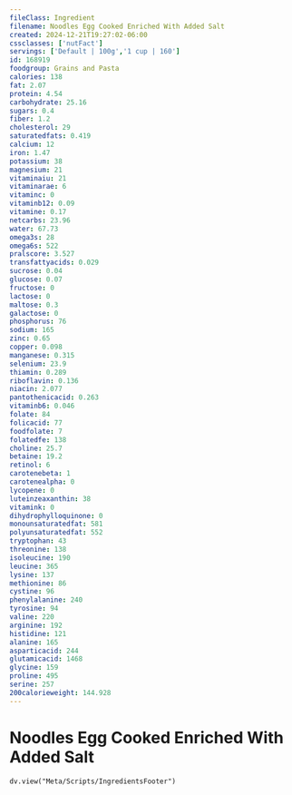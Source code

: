 ```yaml
---
fileClass: Ingredient
filename: Noodles Egg Cooked Enriched With Added Salt
created: 2024-12-21T19:27:02-06:00
cssclasses: ['nutFact']
servings: ['Default | 100g','1 cup | 160']
id: 168919
foodgroup: Grains and Pasta
calories: 138
fat: 2.07
protein: 4.54
carbohydrate: 25.16
sugars: 0.4
fiber: 1.2
cholesterol: 29
saturatedfats: 0.419
calcium: 12
iron: 1.47
potassium: 38
magnesium: 21
vitaminaiu: 21
vitaminarae: 6
vitaminc: 0
vitaminb12: 0.09
vitamine: 0.17
netcarbs: 23.96
water: 67.73
omega3s: 28
omega6s: 522
pralscore: 3.527
transfattyacids: 0.029
sucrose: 0.04
glucose: 0.07
fructose: 0
lactose: 0
maltose: 0.3
galactose: 0
phosphorus: 76
sodium: 165
zinc: 0.65
copper: 0.098
manganese: 0.315
selenium: 23.9
thiamin: 0.289
riboflavin: 0.136
niacin: 2.077
pantothenicacid: 0.263
vitaminb6: 0.046
folate: 84
folicacid: 77
foodfolate: 7
folatedfe: 138
choline: 25.7
betaine: 19.2
retinol: 6
carotenebeta: 1
carotenealpha: 0
lycopene: 0
luteinzeaxanthin: 38
vitamink: 0
dihydrophylloquinone: 0
monounsaturatedfat: 581
polyunsaturatedfat: 552
tryptophan: 43
threonine: 138
isoleucine: 190
leucine: 365
lysine: 137
methionine: 86
cystine: 96
phenylalanine: 240
tyrosine: 94
valine: 220
arginine: 192
histidine: 121
alanine: 165
asparticacid: 244
glutamicacid: 1468
glycine: 159
proline: 495
serine: 257
200calorieweight: 144.928
---
```


# Noodles Egg Cooked Enriched With Added Salt

```dataviewjs
dv.view("Meta/Scripts/IngredientsFooter")
```